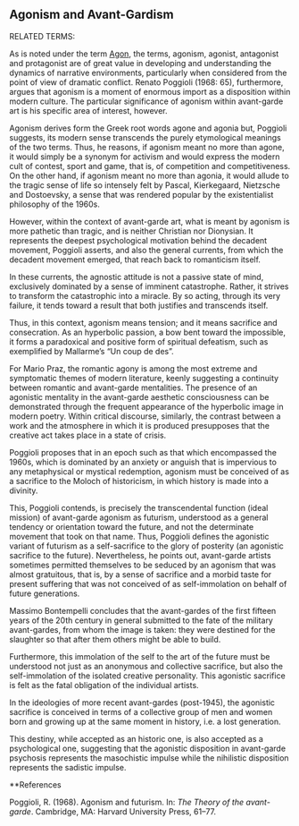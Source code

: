 ## Agonism and Avant-Gardism

RELATED TERMS: 

As is noted under the term [Agon](https://narrative-environments.github.io/CourseCompendium/Agon.html), the terms, agonism, agonist, antagonist and protagonist are of great value in developing and understanding the dynamics of narrative environments, particularly when considered from the point of view of dramatic conflict. Renato Poggioli (1968: 65), furthermore, argues that agonism is a moment of enormous import as a disposition within modern culture. The particular significance of agonism within avant-garde art is his specific area of interest, however.

Agonism derives form the Greek root words agone and agonia but, Poggioli suggests, its modern sense transcends the purely etymological meanings of the two terms. Thus, he reasons, if agonism meant no more than agone, it would simply be a synonym for activism and would express the modern cult of contest, sport and game, that is, of competition and competitiveness. On the other hand, if agonism meant no more than agonia, it would allude to the tragic sense of life so intensely felt by Pascal, Kierkegaard, Nietzsche and Dostoevsky, a sense that was rendered popular by the existentialist philosophy of the 1960s.

However, within the context of avant-garde art, what is meant by agonism is more pathetic than tragic, and is neither Christian nor Dionysian. It represents the deepest psychological motivation behind the decadent movement, Poggioli asserts, and also the general currents, from which the decadent movement emerged, that reach back to romanticism itself.

In these currents, the agnostic attitude is not a passive state of mind, exclusively dominated by a sense of imminent catastrophe. Rather, it strives to transform the catastrophic into a miracle. By so acting, through its very failure, it tends toward a result that both justifies and transcends itself.

Thus, in this context, agonism means tension; and it means sacrifice and consecration. As an hyperbolic passion, a bow bent toward the impossible, it forms a paradoxical and positive form of spiritual defeatism, such as exemplified by Mallarme’s “Un coup de des”.

For Mario Praz, the romantic agony is among the most extreme and symptomatic themes of modern literature, keenly suggesting a continuity between romantic and avant-garde mentalities. The presence of an agonistic mentality in the avant-garde aesthetic consciousness can be demonstrated through the frequent appearance of the hyperbolic image in modern poetry. Within critical discourse, similarly, the contrast between a work and the atmosphere in which it is produced presupposes that the creative act takes place in a state of crisis.

Poggioli proposes that in an epoch such as that which encompassed the 1960s, which is dominated by an anxiety or anguish that is impervious to any metaphysical or mystical redemption, agonism must be conceived of as a sacrifice to the Moloch of historicism, in which history is made into a divinity.

This, Poggioli contends, is precisely the transcendental function (ideal mission) of avant-garde agonism as futurism, understood as a general tendency or orientation toward the future, and not the determinate movement that took on that name. Thus, Poggioli defines the agonistic variant of futurism as a self-sacrifice to the glory of posterity (an agonistic sacrifice to the future). Nevertheless, he points out, avant-garde artists sometimes permitted themselves to be seduced by an agonism that was almost gratuitous, that is, by a sense of sacrifice and a morbid taste for present suffering that was not conceived of as self-immolation on behalf of future generations.

Massimo Bontempelli concludes that the avant-gardes of the first fifteen years of the 20th century in general submitted to the fate of the military avant-gardes, from whom the image is taken: they were destined for the slaughter so that after them others might be able to build.

Furthermore, this immolation of the self to the art of the future must be understood not just as an anonymous and collective sacrifice, but also the self-immolation of the isolated creative personality. This agonistic sacrifice is felt as the fatal obligation of the individual artists.

In the ideologies of more recent avant-gardes (post-1945), the agonistic sacrifice is conceived in terms of a collective group of men and women born and growing up at the same moment in history, i.e. a lost generation.

This destiny, while accepted as an historic one, is also accepted as a psychological one, suggesting that the agonistic disposition in avant-garde psychosis represents the masochistic impulse while the nihilistic disposition represents the sadistic impulse.

**References

Poggioli, R. (1968). Agonism and futurism. In: _The Theory of the avant-garde_. Cambridge, MA: Harvard University Press, 61–77.
